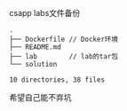 csapp labs文件备份

```
.
├── Dockerfile // Docker环境
├── README.md
├── lab        // lab的tar包
└── solution 

10 directories, 38 files
```

希望自己能不弃坑